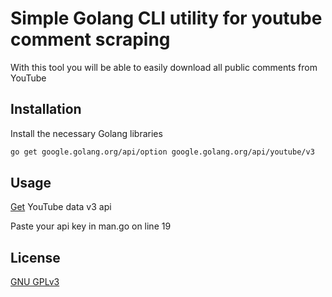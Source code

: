# Simple Golang CLI utility for youtube comment scraping

With this tool you will be able to easily download all public comments from YouTube

## Installation

Install the necessary Golang libraries

```bash
go get google.golang.org/api/option google.golang.org/api/youtube/v3
```

## Usage

[Get](https://console.cloud.google.com/marketplace/product/google/youtube.googleapis.com?q=search&referrer=search&project=fast-envoy-414818&pli=1) YouTube data v3 api

Paste your api key in man.go on line 19

## License

[GNU GPLv3](https://choosealicense.com/licenses/gpl-3.0/)
